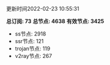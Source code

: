 更新时间2022-02-23 10:55:31

**总订阅: 73**
**总节点: 4638**
**有效节点: 3425**
- ss节点: 2918
- ssr节点: 121
- trojan节点: 119
- v2ray节点: 267
